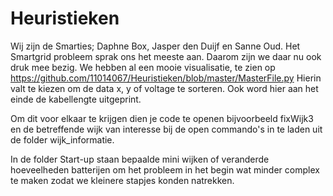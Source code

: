 # Heuristieken
Wij zijn de Smarties; Daphne Box, Jasper den Duijf en Sanne Oud.
Het Smartgrid probleem sprak ons het meeste aan. Daarom zijn we daar nu ook druk mee bezig.
We hebben al een mooie visualisatie, te zien op https://github.com/11014067/Heuristieken/blob/master/MasterFile.py
Hierin valt te kiezen om de data x, y of voltage te sorteren. Ook word hier aan het einde de kabellengte uitgeprint.

Om dit voor elkaar te krijgen dien je code te openen bijvoorbeeld fixWijk3 en de betreffende wijk van interesse bij de open commando's in te laden uit de folder wijk_informatie.

In de folder Start-up staan bepaalde mini wijken of veranderde hoeveelheden batterijen om het probleem in het begin wat minder complex te maken zodat we kleinere stapjes konden natrekken. 